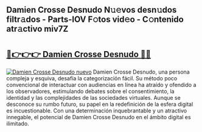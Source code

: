 ## Damien Crosse Desnudo N𝚞𝚎vos desn𝚞dos filtr𝚊dos - Parts-IOV F𝚘tos vid𝚎o - C𝚘ntenido atr𝚊ctivo miv7Z

# <h2><a href="http://mb3spa.tromn.icu/?c=Damien+Crosse+Desnudo">🔗👉👉👉 Damien Crosse Desnudo 🔗🔗</a></h2>

[![Damien Crosse Desnudo nuevo](https://i.imgur.com/pEAQMta.gif)](http://mb3spa.tromn.icu/?c=Damien+Crosse+Desnudo)
Damien Crosse Desnudo, una persona compleja y esquiva, desafía la categorización fácil. Su método poco convencional de interactuar con audiencias en línea ha atraído y ofendido a los observadores, estimulando debates sobre el consentimiento, la identidad y las complejidades de las sociedades virtuales. Aunque se desconoce su rumbo futuro, su papel en la redefinición de la esfera digital es incuestionable. Con una determinación inquebrantable y un atractivo innegable, el potencial de Damien Crosse Desnudo en el ámbito digital es ilimitado.
